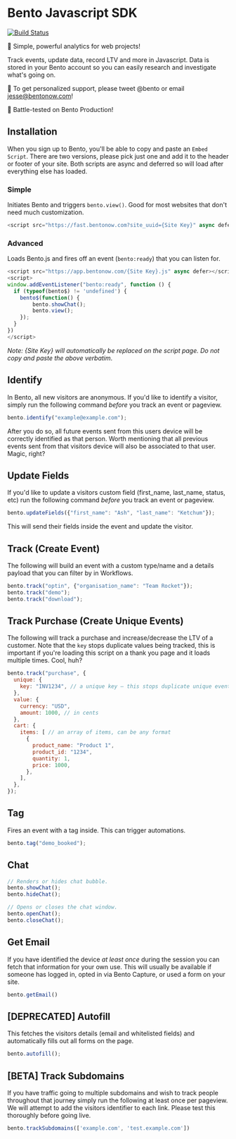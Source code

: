# Bento Javascript SDK
[![Build Status](https://travis-ci.org/bentonow/bento-ruby-sdk.svg?branch=master)](https://travis-ci.org/bentonow/bento-ruby-sdk)

🍱 Simple, powerful analytics for web projects!

Track events, update data, record LTV and more in Javascript. Data is stored in your Bento account so you can easily research and investigate what's going on.

👋 To get personalized support, please tweet @bento or email jesse@bentonow.com!

🐶 Battle-tested on Bento Production!

## Installation

When you sign up to Bento, you'll be able to copy and paste an `Embed Script`. There are two versions, please pick just one and add it to the header or footer of your site. Both scripts are async and deferred so will load after everything else has loaded.

### Simple
Initiates Bento and triggers `bento.view()`. Good for most websites that don't need much customization.
```js
<script src="https://fast.bentonow.com?site_uuid={Site Key}" async defer></script>
```

### Advanced
Loads Bento.js and fires off an event (`bento:ready`) that you can listen for. 
```js
<script src="https://app.bentonow.com/{Site Key}.js" async defer></script>
<script>
window.addEventListener("bento:ready", function () {
  if (typeof(bento$) != 'undefined') {
    bento$(function() {
        bento.showChat();
        bento.view();
    });
  }
})
</script>
```
_Note: {Site Key} will automatically be replaced on the script page. Do not copy and paste the above verbatim_. 

## Identify

In Bento, all new visitors are anonymous. If you'd like to identify a visitor, simply run the following command _before_ you track an event or pageview.

```js
bento.identify("example@example.com");
```

After you do so, all future events sent from this users device will be correctly identified as that person. Worth mentioning that all previous events sent from that visitors device will also be associated to that user. Magic, right?

## Update Fields

If you'd like to update a visitors custom field (first_name, last_name, status, etc) run the following command _before_ you track an event or pageview.

```js
bento.updateFields({"first_name": "Ash", "last_name": "Ketchum"});
```

This will send their fields inside the event and update the visitor.

## Track (Create Event)

The following will build an event with a custom type/name and a details payload that you can filter by in Workflows. 

```js
bento.track("optin", {"organisation_name": "Team Rocket"});
bento.track("demo");
bento.track("download");
```

## Track Purchase (Create Unique Events)

The following will track a purchase and increase/decrease the LTV of a customer. Note that the `key` stops duplicate values being tracked, this is important if you're loading this script on a thank you page and it loads multiple times. Cool, huh?

```js
bento.track("purchase", {
  unique: {
    key: "INV1234", // a unique key — this stops duplicate unique events
  },
  value: {
    currency: "USD",
    amount: 1000, // in cents
  },
  cart: {
    items: [ // an array of items, can be any format
      {
        product_name: "Product 1",
        product_id: "1234",
        quantity: 1,
        price: 1000,
      },
    ],
  },
});
```

## Tag

Fires an event with a tag inside. This can trigger automations.

```js
bento.tag("demo_booked");
```

## Chat

```js
// Renders or hides chat bubble.
bento.showChat();
bento.hideChat();

// Opens or closes the chat window.
bento.openChat();
bento.closeChat();

```

## Get Email

If you have identified the device _at least once_ during the session you can fetch that information for your own use. This will usually be available if someone has logged in, opted in via Bento Capture, or used a form on your site.

```js
bento.getEmail()
```

## [DEPRECATED] Autofill

This fetches the visitors details (email and whitelisted fields) and automatically fills out all forms on the page.

```js
bento.autofill();
```

## [BETA] Track Subdomains

If you have traffic going to multiple subdomains and wish to track people throughout that journey simply run the following at least once per pageview. We will attempt to add the visitors identifier to each link. Please test this thoroughly before going live.

```js
bento.trackSubdomains(['example.com', 'test.example.com'])
```
